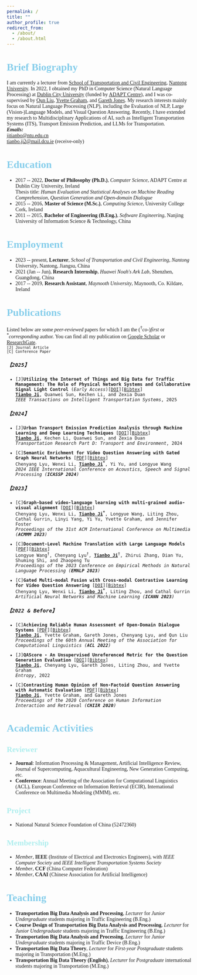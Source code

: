 ```yaml
---
permalink: /
title: ""
author_profile: true
redirect_from: 
  - /about/
  - /about.html
---
```

<style>
body {
  font-family: "Times New Roman", Times, serif;
}
h1 {
  color: #87CEEB
}
h2 {
  color: #AFEEEE
}
h5 {
  font-family: Consolas, monospace;
}
h5 + ul li{
  font-family: Consolas, monospace;
  font-size: 12px !important;
}
small {
  font-family: Consolas, monospace;
  font-size: 10px;
}

h1 + p, h2 + p, h1 + ul li, h2 + ul li {
  font-size: 14px
}

</style>

# Brief Biography
I am currently a lecturer from [School of Transportation and Civil Engineering](https://jttm.ntu.edu.cn/), [Nantong University](https://www.ntu.edu.cn/). In 2022, I obtained my PhD in Computer Science (Natural Language Processing) at [Dublin City University](https://www.dcu.ie/) (funded by [ADAPT Centre](https://www.adaptcentre.ie/)), and I was co-supervised by [Qun Liu](https://liuquncn.github.io/index_en.html), [Yvette Graham](https://www.tcd.ie/scss/people/academic-staff/ygraham/), and [Gareth Jones](https://www.dcu.ie/computing/people/gareth-jones). My research interests mainly focus on Natural Language Processing (NLP), including the Evaluation of NLP, Large (Vision-)Language Models, and Visual Question Answering. Recently, I have extended my research to Multidisciplinary Applications of AI, such as Intelligent Transportation Systems (ITS), Transport Emission Prediction, and LLMs for Transportation.  
***Emails:***  
jitianbo@ntu.edu.cn  
tianbo.ji2@mail.dcu.ie (receive-only)


# Education

* 2017 -- 2022, **Doctor of Philosophy (Ph.D.)**, *Computer Science*, ADAPT Centre at Dublin City University, Ireland  
Thesis title: *Human Evaluation and Statistical Analyses on Machine Reading Comprehension, Question Generation and Open-domain Dialogue*
* 2015 -- 2016, **Master of Science (M.Sc.)**, *Computing Science*, University College Cork, Ireland  
* 2011 -- 2015, **Bachelor of Engineering (B.Eng.)**, *Software Engineering*, Nanjing University of Information Science & Technology, China

# Employment

* 2023 -- present, **Lecturer**, *School of Transportation and Civil Engineering, Nantong University*, Nantong, Jiangsu, China
* 2021 (Jan -- Jun), **Research Internship**, *Huawei Noah's Ark Lab*, Shenzhen, Guangdong, China
* 2017 -- 2019, **Research Assistant**, *Maynooth University*, Maynooth, Co. Kildare, Ireland


# Publications

Listed below are some *peer-reviewed* papers for which I am the (<sup>†</sup>*co-*)*first* or <sup>\*</sup>*corresponding* author. You can find all my publication on [Google Scholar](https://scholar.google.com/citations?user=mLc1OxUAAAAJ&hl=en) or [ResearchGate](https://www.researchgate.net/profile/Tianbo-Ji).   
<small>[J] Journal Article</small>  
<small>[C] Conference Paper</small>  

<!-- * [J]**3D Scene Graph Guesswork as a Heuristic Awareness for Embodied Zero-shot Object Navigation with Large Language Models** [[DOI](https://doi.org/)][[Bibtex](/publications/bibtex/tpami2026.bib)]   
**<u>Tianbo Ji</u>**,     
*IEEE Transactions on Pattern Analysis and Machine Intelligence*, 2026 -->

<!-- * [J]**Adaptive traffic signal control for energy efficiency using deep learning and consumer electronics**   [[DOI](https://doi.org/)][[Bibtex](/publications/bibtex/tce2025.bib)]   
**<u>Tianbo Ji</u>**, Peng Cheng, Kechen Li, Zhichao Cao, Zexia Duan, and Chenyang Lyu  
*IEEE Transactions on Consumer Electronics*, 2025 -->

<!-- * [J]**A Triple Multi-Modal Network Based on Generative Model for Traffic Accident Detection**   [[DOI](https://doi.org/)][[Bibtex](/publications/bibtex/)]   
**<u>Tianbo Ji</u>**, and Mi Li   
*IEEE Transactions on Intelligent Transportation Systems*, 2025 -->

<!-- * [J]**AI-powered traffic signal optimization for reducing both accident risks and vehicle idling emissions: A case study of monsoon-affected Asian cities**   [[DOI](https://doi.org/)][[Bibtex](/publications/bibtex/)]   
**<u>Tianbo Ji</u>**, Xuanhua Yin, Tianpei Tang, Zexia Duan, and Chenyang Lyu      
*IEEE Transactions on Intelligent Transportation Systems*, 2025 -->

<!-- * [J]**Social Implications of AI-Driven Traffic Management Systems**   [[DOI](https://doi.org/)][[Bibtex](/publications/bibtex/)]   
**<u>Tianbo Ji</u>**, Peng Cheng, Xuanhua Yin, Kechen Li, Zexia Duan, Tianpei Tang, Liting Zhou, and Chenyang Lyu      
*Sustainable Cities and Society*, 2025 -->

<!-- * [J]**A Framework for Explainable Toxic Language Detection in Online Game Conversations via Distilling GPT-4**  [[DOI](https://doi.org/)][[Bibtex](/publications/bibtex/.bib)]   
**<u>Tianbo Ji</u>**, Ali Ala, Quanwei Sun, Kechen Li, Zongshan Wang, and Seyedali Mirjalili   
*IEEE Transactions on Affective Computing*, 2026 -->

<!-- * [J]**Assessing the Impact of Super Typhoon on Terrestrial Ecosystems in Eastern Coastal China: A Case Study of Typhoon Lekima**  [[DOI](https://doi.org/)][[Bibtex](/publications/bibtex/ijde2025.bib)]   
Zexia Duan, Yichi Zhang, Sihui Fan, and **<u>Tianbo Ji</u><sup>\*</sup>**  
*International Journal of Digital Earth*, 2026 -->


##### 【2025】
* [J]**Utilizing the Internet of Things and Big Data for Traffic Management: The Role of Physical Network Systems and Collaborative Signal Light Control** (*Early Access*)[[DOI](https://doi.org/10.1109/TITS.2024.3519661)][[Bibtex](/publications/bibtex/tits2025.bib)]    
**<u>Tianbo Ji</u>**, Quanwei Sun, Kechen Li, and Zexia Duan    
*IEEE Transactions on Intelligent Transportation Systems*, 2025


##### 【2024】
* [J]**Urban Transport Emission Prediction Analysis through Machine Learning and Deep Learning Techniques** [[DOI](https://doi.org/10.1016/j.trd.2024.104389)][[Bibtex](/publications/bibtex/trd2024.bib)]   
**<u>Tianbo Ji</u>**, Kechen Li, Quanwei Sun, and Zexia Duan   
*Transportation Research Part D: Transport and Environment*, 2024 

* [C]**Semantic Enrichment for Video Question Answering with Gated Graph Neural Networks**  [[PDF](https://ieeexplore.ieee.org/stamp/stamp.jsp?tp=&arnumber=10447275)][[Bibtex](/publications/bibtex/icassp2024.bib)]   
Chenyang Lyu, Wenxi Li, **<u>Tianbo Ji</u><sup>\*</sup>**, Yi Yu, and Longyue Wang  
*2024 IEEE International Conference on Acoustics, Speech and Signal Processing (**ICASSP 2024**)*

##### 【2023】   
* [C]**Graph-based video-language learning with multi-grained audio-visual alignment**  [[DOI](https://doi.org/10.1145/3581783.3612132)][[Bibtex](/publications/bibtex/acmmm2023.bib)]   
Chenyang Lyu, Wenxi Li, **<u>Tianbo Ji</u><sup>\*</sup>**, Longyue Wang, Liting Zhou, Cathal Gurrin, Linyi Yang, Yi Yu, Yvette Graham, and Jennifer Foster  
*Proceedings of the 31st ACM International Conference on Multimedia (**ACMMM 2023**)*

* [C]**Document-Level Machine Translation with Large Language Models** [[PDF](https://aclanthology.org/2023.emnlp-main.1036.pdf)][[Bibtex](/publications/bibtex/emnlp2023.bib)]   
Longyue Wang<sup>†</sup>, Chenyang Lyu<sup>†</sup>, **<u>Tianbo Ji</u>**<sup>†</sup>, Zhirui Zhang, Dian Yu, Shuming Shi, and Zhaopeng Tu  
*Proceedings of the 2023 Conference on Empirical Methods in Natural Language Processing (**EMNLP 2023**)*

* [C]**Gated Multi-modal Fusion with Cross-modal Contrastive Learning for Video Question Answering** [[DOI](https://doi.org/10.1007/978-3-031-44195-0_35)][[Bibtex](/publications/bibtex/icann2023.bib)]   
Chenyang Lyu, Wenxi Li, **<u>Tianbo Ji</u><sup>\*</sup>**, Liting Zhou, and Cathal Gurrin  
*Artificial Neural Networks and Machine Learning (**ICANN 2023**)*

##### 【2022 & Before】
* [C]**Achieving Reliable Human Assessment of Open-Domain Dialogue Systems** [[PDF](https://aclanthology.org/2022.acl-long.445.pdf)][[Bibtex](/publications/bibtex/acl2022.bib)]   
**<u>Tianbo Ji</u>**, Yvette Graham, Gareth Jones, Chenyang Lyu, and Qun Liu  
*Proceedings of the 60th Annual Meeting of the Association for Computational Linguistics (**ACL 2022**)*

* [J]**QAScore - An Unsupervised Unreferenced Metric for the Question Generation Evaluation** [[DOI](https://doi.org/10.3390/e24111514)][[Bibtex](/publications/bibtex/entropy.bib)]   
**<u>Tianbo Ji</u>**, Chenyang Lyu, Gareth Jones, Liting Zhou, and Yvette Graham   
*Entropy*, 2022

* [C]**Contrasting Human Opinion of Non-Factoid Question Answering with Automatic Evaluation** [[PDF](https://dl.acm.org/doi/pdf/10.1145/3343413.3377996)][[Bibtex](/publications/bibtex/chiir2020.bib)]   
**<u>Tianbo Ji</u>**, Yvette Graham, and Gareth Jones  
*Proceedings of the 2020 Conference on Human Information Interaction and Retrieval (**CHIIR 2020**)*

# Academic Activities
## Reviewer  
* **Journal**: Information Processing & Management, Artificial Intelligence Review, Journal of Supercomputing, Aquacultural Engineering, New Generation Computing, etc.
* **Conference**: Annual Meeting of the Association for Computational Linguistics (ACL), European Conference on Information Retrieval (ECIR), International Conference on Multimedia Modeling (MMM), etc.

## Project

* National Natural Science Foundation of China (52472360)


## Membership

* *Member*, **IEEE** (Institute of Electrical and Electronics Engineers), with *IEEE Computer Society* and *IEEE Intelligent Transportation Systems Society*
* *Member*, **CCF** (China Computer Federation)
* *Member*, **CAAI** (Chinese Association for Artificial Intelligence)
  

# Teaching

* **Transportation Big Data Analysis and Processing**, *Lecturer* for *Junior Undergraduate* students majoring in Traffic Engineering (B.Eng.)
* **Course Design of Transportation Big Data Analysis and Processing**, *Lecturer* for *Junior Undergraduate* students majoring in Traffic Engineering (B.Eng.)
* **Transportation Big Data Analysis and Processing**, *Lecturer* for *Junior Undergraduate* students majoring in Traffic Device (B.Eng.)
* **Transportation Big Data Theory**, *Lecturer* for *First-year Postgraduate* students majoring in Transportation (M.Eng.)
* **Transportation Big Data Theory (English)**, *Lecturer* for *Postgraduate* international students majoring in Transportation (M.Eng.)
<!-- * **Professional English for Traffic Engineering**, *Guest Lecturer* for *First-year Postgraduate* students majoring in Transportation (M.Eng.) -->